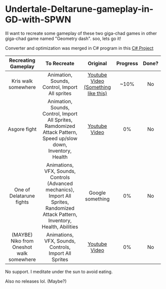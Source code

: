 # Undertale-Deltarune-gameplay-in-GD-with-SPWN
Ill want to recreate some gameplay of these two giga-chad games in other giga-chad game named "Geometry dash". soo, lets go it!

Converter and optimization was merged in C# program in this [C# Project](https://github.com/CoCuCoH41k/Pixel_art_in_Json)

|     Recreating Gameplay     |     To Recreate     |     Original     |     Progress     | Done? |
|:---------------------------:|:-------------------:|:----------------:|:----------------:|:-----:|
| Kris walk somewhere | Animation, Sounds, Control, Import All sprites | [Youtube Video (Something like this)](https://youtu.be/KOj87_Bte7g?si=OXF_OUY-6V5zl81N&t=6417)|~10%| No |
|Asgore fight| Animation, Sounds, Control, Import All Sprites, Ramdomized Attack Pattern, Speed up/slow down, Inventory, Health| [Youtube Video](https://youtu.be/Eqypnw6gQNg?si=T9D3d6M2gxYKU6O9&t=40)| 0% | No |
| One of Delatarune fights | Animations, VFX, Sounds, Controls (Advanced mechanics), Import All Sprites, Randomized Attack Pattern, Inventory, Health, Abilities | Google something | 0% | No |
| (MAYBE) Niko from Oneshot walk somewhere | Animations, VFX, Sounds, Controls, Import All Sprites | [Youtube Video](https://youtu.be/Z4XZV_USFk4?si=XEYu6k-5rAOs8AjI) | 0% | No |

No support. I meditate under the sun to avoid eating.

Also no releases lol. (Maybe?)